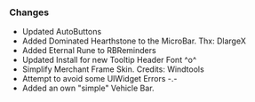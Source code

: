 ### Changes ###

  * Updated AutoButtons
  * Added Dominated Hearthstone to the MicroBar. Thx: DlargeX
  * Added Eternal Rune to RBReminders
  * Updated Install for new Tooltip Header Font ^o^
  * Simplify Merchant Frame Skin. Credits: Windtools
  * Attempt to avoid some UIWidget Errors -.-
  * Added an own "simple" Vehicle Bar.

